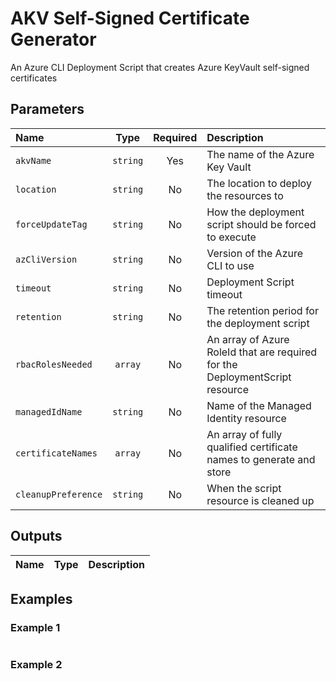 # AKV Self-Signed Certificate Generator

An Azure CLI Deployment Script that creates Azure KeyVault self-signed certificates

## Parameters

| Name                | Type     | Required | Description                                                                  |
| :------------------ | :------: | :------: | :--------------------------------------------------------------------------- |
| `akvName`           | `string` | Yes      | The name of the Azure Key Vault                                              |
| `location`          | `string` | No       | The location to deploy the resources to                                      |
| `forceUpdateTag`    | `string` | No       | How the deployment script should be forced to execute                        |
| `azCliVersion`      | `string` | No       | Version of the Azure CLI to use                                              |
| `timeout`           | `string` | No       | Deployment Script timeout                                                    |
| `retention`         | `string` | No       | The retention period for the deployment script                               |
| `rbacRolesNeeded`   | `array`  | No       | An array of Azure RoleId that are required for the DeploymentScript resource |
| `managedIdName`     | `string` | No       | Name of the Managed Identity resource                                        |
| `certificateNames`  | `array`  | No       | An array of fully qualified certificate names to generate and store          |
| `cleanupPreference` | `string` | No       | When the script resource is cleaned up                                       |

## Outputs

| Name | Type | Description |
| :--- | :--: | :---------- |

## Examples

### Example 1

```bicep
```

### Example 2

```bicep
```